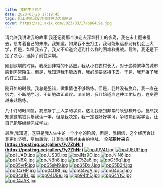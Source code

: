 ```yaml
---
title: 我的生活碎片
date: 2023-03-26 17:19:45
tags: 因工作原因没时间维护请大家见谅
cover: https://s1.ax1x.com/2023/03/17/ppG4U9e.jpg
---
```


<a>请允许我讲讲我的故事
我还记得那个决定去深圳打工的夜晚，我在床上翻来覆去，思考着自己的未来。我知道，如果我不去打工，我可能永远都没有机会上大学，但是，如果我去了，我又不知道会遇到什么样的困难和挑战。最终，我还是下定了决心，选择了前往深圳。

刚到深圳的时候，我感到非常的不适应。我从小在农村长大，对于这种繁华的城市感到非常陌生。但是，我知道我不能放弃，我必须要坚持下去。于是，我开始了我的打工生涯。

刚开始的时候，我总是犯错，做事情也不够熟练。但是，我并没有放弃，我一直在努力，不断地学习，不断地改正错误。渐渐的，我开始适应这种工作状态，也变得越来越熟练。

几个月的时间里，我攒够了上大学的学费，这让我感到非常的欣慰和开心。虽然我知道这笔钱只够我读一年，但是我决定，我一定要好好学习，争取拿到奖学金，让自己能够继续完成学业。

最后,我知道，这只是我人生中的一个小小的阶段，但是，我相信，这个经历会让我更加坚强，更加勇敢，让我能够面对未来的挑战。</a>
**全部图片来自:[https://postimg.cc/gallery/7y7ZhNn](https://postimg.cc/gallery/7y7ZhNn)**
[![ppJUV4f.jpg](https://s1.ax1x.com/2023/03/18/ppJUV4f.jpg)](https://imgse.com/i/ppJUV4f)
[![ppJUEUP.jpg](https://s1.ax1x.com/2023/03/18/ppJUEUP.jpg)](https://imgse.com/i/ppJUEUP)
[![ppJUAEt.jpg](https://s1.ax1x.com/2023/03/18/ppJUAEt.jpg)](https://imgse.com/i/ppJUAEt)
[![ppJUS3D.jpg](https://s1.ax1x.com/2023/03/18/ppJUS3D.jpg)](https://imgse.com/i/ppJUS3D)
[![ppJNz9O.jpg](https://s1.ax1x.com/2023/03/18/ppJNz9O.jpg)](https://imgse.com/i/ppJNz9O)
[![ppJNjN6.jpg](https://s1.ax1x.com/2023/03/18/ppJNjN6.jpg)](https://imgse.com/i/ppJNjN6)
[![ppJN6Xj.jpg](https://s1.ax1x.com/2023/03/18/ppJN6Xj.jpg)](https://imgse.com/i/ppJN6Xj)
[![ppJNBh8.jpg](https://s1.ax1x.com/2023/03/18/ppJNBh8.jpg)](https://imgse.com/i/ppJNBh8)
[![ppG52a6.jpg](https://s1.ax1x.com/2023/03/17/ppG52a6.jpg)](https://imgse.com/i/ppG52a6)
[![ppG56q1.jpg](https://s1.ax1x.com/2023/03/17/ppG56q1.jpg)](https://imgse.com/i/ppG56q1)
[![ppG5yrR.jpg](https://s1.ax1x.com/2023/03/17/ppG5yrR.jpg)](https://imgse.com/i/ppG5yrR)
[![ppG5sM9.jpg](https://s1.ax1x.com/2023/03/17/ppG5sM9.jpg)](https://imgse.com/i/ppG5sM9)
[![ppG5DxJ.jpg](https://s1.ax1x.com/2023/03/17/ppG5DxJ.jpg)](https://imgse.com/i/ppG5DxJ)
[![ppG5B24.jpg](https://s1.ax1x.com/2023/03/17/ppG5B24.jpg)](https://imgse.com/i/ppG5B24)
[![ppG4rHP.jpg](https://s1.ax1x.com/2023/03/17/ppG4rHP.jpg)](https://imgse.com/i/ppG4rHP)
[![ppG4DBt.jpg](https://s1.ax1x.com/2023/03/17/ppG4DBt.jpg)](https://imgse.com/i/ppG4DBt)
[![ppG4wjA.jpg](https://s1.ax1x.com/2023/03/17/ppG4wjA.jpg)](https://imgse.com/i/ppG4wjA)
[![ppG4dcd.jpg](https://s1.ax1x.com/2023/03/17/ppG4dcd.jpg)](https://imgse.com/i/ppG4dcd)
[![ppG4a1H.jpg](https://s1.ax1x.com/2023/03/17/ppG4a1H.jpg)](https://imgse.com/i/ppG4a1H)
[![ppG4U9e.jpg](https://s1.ax1x.com/2023/03/17/ppG4U9e.jpg)](https://imgse.com/i/ppG4U9e)
[![ppG4thD.jpg](https://s1.ax1x.com/2023/03/17/ppG4thD.jpg)](https://imgse.com/i/ppG4thD)
[![ppG4YtO.jpg](https://s1.ax1x.com/2023/03/17/ppG4YtO.jpg)](https://imgse.com/i/ppG4YtO)
[![ppG4JAK.jpg](https://s1.ax1x.com/2023/03/17/ppG4JAK.jpg)](https://imgse.com/i/ppG4JAK)
